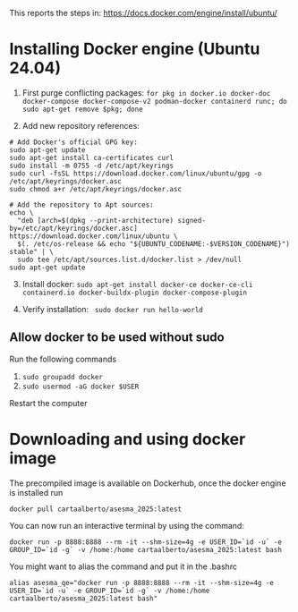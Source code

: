 This reports the steps in: https://docs.docker.com/engine/install/ubuntu/

# Installing Docker engine (Ubuntu 24.04)
1) First purge conflicting packages:
`for pkg in docker.io docker-doc docker-compose docker-compose-v2 podman-docker containerd runc; do sudo apt-get remove $pkg; done`

2) Add new repository references:
```
# Add Docker's official GPG key:
sudo apt-get update
sudo apt-get install ca-certificates curl
sudo install -m 0755 -d /etc/apt/keyrings
sudo curl -fsSL https://download.docker.com/linux/ubuntu/gpg -o /etc/apt/keyrings/docker.asc
sudo chmod a+r /etc/apt/keyrings/docker.asc

# Add the repository to Apt sources:
echo \
  "deb [arch=$(dpkg --print-architecture) signed-by=/etc/apt/keyrings/docker.asc] https://download.docker.com/linux/ubuntu \
  $(. /etc/os-release && echo "${UBUNTU_CODENAME:-$VERSION_CODENAME}") stable" | \
  sudo tee /etc/apt/sources.list.d/docker.list > /dev/null
sudo apt-get update
```

3) Install docker:
   `sudo apt-get install docker-ce docker-ce-cli containerd.io docker-buildx-plugin docker-compose-plugin`

4) Verify installation:
` sudo docker run hello-world`

## Allow docker to be used without sudo
Run the following commands
1)  `sudo groupadd docker`
2)  `sudo usermod -aG docker $USER`

Restart the computer

# Downloading and using docker image

The precompiled image is available on Dockerhub, once the docker engine is installed run
```
docker pull cartaalberto/asesma_2025:latest
```
You can now run an interactive terminal by using the command:
```
docker run -p 8888:8888 --rm -it --shm-size=4g -e USER_ID=`id -u` -e GROUP_ID=`id -g` -v /home:/home cartaalberto/asesma_2025:latest bash
```

You might want to alias the command and put it in the .bashrc
```
alias asesma_qe="docker run -p 8888:8888 --rm -it --shm-size=4g -e USER_ID=`id -u` -e GROUP_ID=`id -g` -v /home:/home cartaalberto/asesma_2025:latest bash"
```




